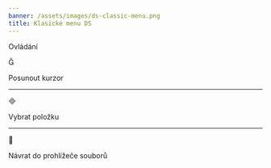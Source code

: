 ```yaml
---
banner: /assets/images/ds-classic-menu.png
title: Klasické menu DS
---
```


<div id="controls" class="section-title">Ovládání</div>
<div class="section-body">
    <div class="button-action-group">
        <p class="button-action button">&#xE006;</p>
        <p class="button-action-text">Posunout kurzor</p>
    </div>
    <hr>
    <div class="button-action-group">
        <p class="button-action button">&#xE000;</p>
        <p class="button-action-text">Vybrat položku</p>
    </div>
    <hr>
    <div class="button-action-group">
        <p class="button-action button">&#xE001;</p>
        <p class="button-action-text">Návrat do prohlížeče souborů</p>
    </div>
</div>
